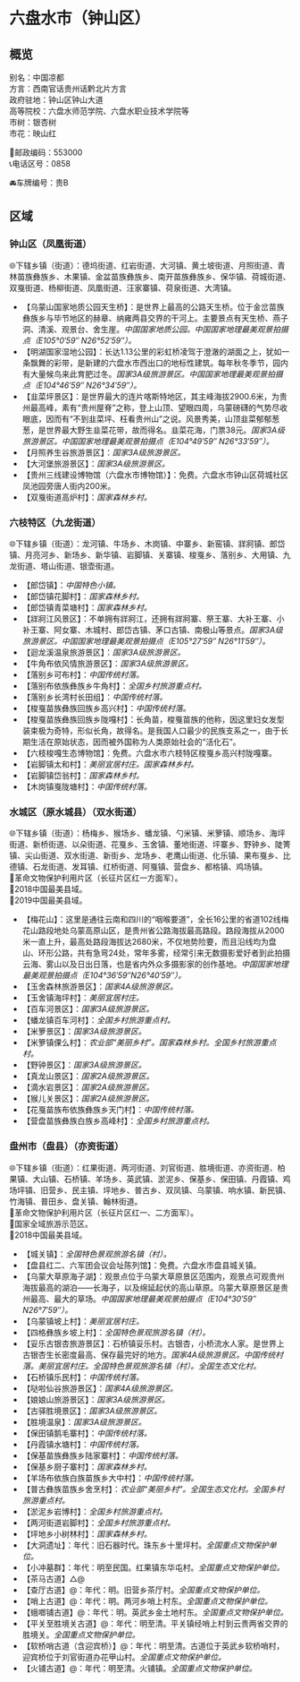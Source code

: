 # 六盘水市（钟山区）  
  
## 概览  
别名：中国凉都    
方言：西南官话贵州话黔北片方言    
政府驻地：钟山区钟山大道    
高等院校：六盘水师范学院、六盘水职业技术学院等  
市树：银杏树    
市花：映山红    
  
📩邮政编码：553000  
📞电话区号：0858  
  
🚘车牌编号：贵B  

  
## 区域  
### 钟山区（凤凰街道）  
🌐下辖乡镇（街道）：德坞街道、红岩街道、大河镇、黄土坡街道、月照街道、青林苗族彝族乡、木果镇、金盆苗族彝族乡、南开苗族彝族乡、保华镇、荷城街道、双戛街道、杨柳街道、凤凰街道、汪家寨镇、荷泉街道、大湾镇。    
  
* 【乌蒙山国家地质公园天生桥】：是世界上最高的公路天生桥。位于金岔苗族彝族乡与毕节地区的赫章、纳雍两县交界的干河上。主要景点有天生桥、燕子洞、清溪、观景台、舍生崖。*中国国家地质公园。中国国家地理最美观景拍摄点（E105°0′59″ N26°52′59″）。*  
* 【明湖国家湿地公园】：长达1.13公里的彩虹桥凌驾于澄澈的湖面之上，犹如一条飘舞的彩带，是新建的六盘水市西出口的地标性建筑。每年秋冬季节，园内有大量候鸟来此育肥过冬。*国家3A级旅游景区。中国国家地理最美观景拍摄点（E104°46′59″ N26°34′59″）。*  
* 【韭菜坪景区】：是世界最大的连片喀斯特地区，其主峰海拔2900.6米，为贵州最高峰，素有“贵州屋脊”之称，登上山顶、望眼四周，乌蒙磅礴的气势尽收眼底，因而有“不到韭菜坪、枉看贵州山”之说。风景秀美，山顶韭菜郁郁葱葱，是世界最大野生韭菜花带，故而得名。韭菜花海，门票38元。*国家3A级旅游景区。中国国家地理最美观景拍摄点（E104°49′59″ N26°33′59″）。*  
* 【月照养生谷旅游景区】：*国家3A级旅游景区。*  
* 【大河堡旅游景区】：*国家3A级旅游景区。*  
* 【贵州三线建设博物馆（六盘水市博物馆）】：免费。六盘水市钟山区荷城社区凤池园旁唐人街内200米。   
* 【双戛街道高炉村】：*国家森林乡村。*  

### 六枝特区（九龙街道）  
🌐下辖乡镇（街道）：龙河镇、牛场乡、木岗镇、中寨乡、新窑镇、牂牁镇、郎岱镇、月亮河乡、新场乡、新华镇、岩脚镇、关寨镇、梭戛乡、落别乡、大用镇、九龙街道、塔山街道、银壶街道。    
  
* 【郎岱镇】：*中国特色小镇。*  
* 【郎岱镇花脚村】：*国家森林乡村。*  
* 【郎岱镇青菜塘村】：*国家森林乡村。*  
* 【牂牁江风景区】：不单拥有牂牁江，还拥有牂牁寨、祭王寨、大补王寨、小补王寨、阿女寨、木城村、郎岱古镇、茅口古镇、南极山等景点。*国家3A级旅游景区。中国国家地理最美观景拍摄点（E105°27′59″ N26°11′59″）。*   
* 【迴龙溪温泉旅游景区】：*国家3A级旅游景区。*  
* 【牛角布依风情旅游景区】：*国家3A级旅游景区。*  
* 【落别乡可布村】：*中国传统村落。*    
* 【落别布依族彝族乡牛角村】：*全国乡村旅游重点村。*  
* 【落别乡长湾村长田组】：*中国传统村落。*  
* 【梭戛苗族彝族回族乡高兴村】：*中国传统村落。*  
* 【梭戛苗族彝族回族乡陇嘎村】：长角苗，梭戛苗族的他称，因这里妇女发型装束极为奇特，形似长角，故得名。是我国人口最少的民族支系之一，由于长期生活在原始状态，因而被外国称为人类原始社会的“活化石”。  
* 【六枝梭嘎生态博物馆】：免费。六盘水市六枝特区梭戛乡高兴村陇嘎寨。   
* 【岩脚镇太和村】：*美丽宜居村庄。国家森林乡村。*  
* 【岩脚镇岱翁村】：*国家森林乡村。*  
* 【木岗镇戛陇塘村】：*中国传统村落。*  

### 水城区（原水城县）（双水街道）  
🌐下辖乡镇（街道）：杨梅乡、猴场乡、蟠龙镇、勺米镇、米箩镇、顺场乡、海坪街道、新桥街道、以朵街道、花戛乡、玉舍镇、董地街道、坪寨乡、野钟乡、陡箐镇、尖山街道、双水街道、新街乡、龙场乡、老鹰山街道、化乐镇、果布戛乡、比德镇、石龙街道、发耳镇、红桥街道、阿戛镇、营盘乡、都格镇、鸡场镇。    
🚩革命文物保护利用片区（长征片区红一方面军）。   
🏅2018中国最美县域。   
🏅2019中国最美县域。   
  
* 【梅花山】：这里是通往云南和四川的“咽喉要道”，全长16公里的省道102线梅花山路段地处乌蒙高原山区，是贵州省公路海拔最高路段。路段海拔从2000米一直上升，最高处路段海拔达2680米，不仅地势险要，而且沿线均为盘山、环形公路，共有急弯24处，常年多雾，经常引来无数摄影爱好者到此拍摄云海、雾山以及日出日落，也是省内外众多摄影家的创作基地。*中国国家地理最美观景拍摄点（E104°36′59″N26°40′59″）。*  
* 【玉舍森林旅游景区】：*国家4A级旅游景区。*  
* 【玉舍镇海坪村】：*美丽宜居村庄。*  
* 【百车河景区】：*国家3A级旅游景区。*  
* 【蟠龙镇百车河村】：*全国乡村旅游重点村。*  
* 【米箩景区】：*国家3A级旅游景区。*  
* 【米箩镇倮么村】：*农业部“美丽乡村”。国家森林乡村。全国乡村旅游重点村。*  
* 【野钟景区】：*国家3A级旅游景区。*  
* 【真龙山景区】：*国家2A级旅游景区。*  
* 【滴水岩景区】：*国家2A级旅游景区。*  
* 【猴儿关景区】：*国家2A级旅游景区。*  
* 【花戛苗族布依族彝族乡天门村】：*中国传统村落。*  
* 【营盘苗族彝族白族乡高峰村】：*全国乡村旅游重点村。*  

### 盘州市（盘县）（亦资街道）  
🌐下辖乡镇（街道）：红果街道、两河街道、刘官街道、胜境街道、亦资街道、柏果镇、大山镇、石桥镇、羊场乡、英武镇、淤泥乡、保基乡、保田镇、丹霞镇、鸡场坪镇、旧营乡、民主镇、坪地乡、普古乡、双凤镇、乌蒙镇、响水镇、新民镇、竹海镇、普田乡、盘关镇、翰林街道。    
🚩革命文物保护利用片区（长征片区红一、二方面军）。   
🚩国家全域旅游示范区。   
🏅2018中国最美县域。   
  
* 【城关镇】：*全国特色景观旅游名镇（村）。*  
* 【盘县红二、六军团会议会址陈列馆】：免费。六盘水市盘县城关镇。   
* 【乌蒙大草原海子湖】：观景点位于乌蒙大草原景区范围内，观景点可观贵州海拔最高的湖泊——长海子，以及绵延起伏的高山草原。乌蒙大草原景区是贵州最高、最大的草场。*中国国家地理最美观景拍摄点（E104°30′59″ N26°7′59″）。*  
* 【乌蒙镇坡上村】：*美丽宜居村庄。*  
* 【四格彝族乡坡上村】：*全国特色景观旅游名镇（村）。*  
* 【妥乐古银杏旅游景区】：石桥镇妥乐村。古银杏，小桥流水人家。是世界上古银杏生长密度最高、保存最完好的地方。*国家4A级旅游景区。中国传统村落。美丽宜居村庄。全国特色景观旅游名镇（村）。全国生态文化村。*  
* 【石桥镇乐民村】：*中国传统村落。*  
* 【哒啦仙谷旅游景区】：*国家4A级旅游景区。*  
* 【娘娘山旅游景区】：*国家3A级旅游景区。*  
* 【古驿胜境景区】：*国家3A级旅游景区。*  
* 【胜境温泉】：*国家3A级旅游景区。*  
* 【保田镇鹅毛寨村】：*中国传统村落。*  
* 【丹霞镇水塘村】：*中国传统村落。*  
* 【保基苗族彝族乡陆家寨村】：*中国传统村落。*  
* 【保基乡厨子寨村】：*国家森林乡村。*  
* 【羊场布依族白族苗族乡大中村】：*中国传统村落。*  
* 【普古彝族苗族乡舍烹村】：*农业部“美丽乡村”。全国生态文化村。全国乡村旅游重点村。*  
* 【淤泥乡岩博村】：*全国乡村旅游重点村。*  
* 【两河街道岩脚村】：*全国乡村旅游重点村。*  
* 【坪地乡小树林村】：*国家森林乡村。*  
* 【大洞遗址】：年代：旧石器时代。珠东乡十里坪村。*全国重点文物保护单位。*    
* 【小冲墓群】：年代：明至民国。红果镇东华屯村。*全国重点文物保护单位。*    
* 【茶马古道】△@ 
* 【查厅古道】@：年代：明。旧营乡茶厅村。*全国重点文物保护单位。*   
* 【哨上古道】@：年代：明。两河乡哨上村东。*全国重点文物保护单位。*   
* 【蛾啷铺古道】@：年代：明。英武乡金土地村东。*全国重点文物保护单位。*   
* 【平关至胜境关古道】@：年代：明至清。平关镇经哨上村到云贵两省交界的胜境关。*全国重点文物保护单位。*   
* 【软桥哨古道（含迎宾桥）】@：年代：明至清。古道位于英武乡软桥哨村，迎宾桥位于刘官街道办花甲山村。*全国重点文物保护单位。*   
* 【火铺古道】@：年代：明至清。火铺镇。*全国重点文物保护单位。*   